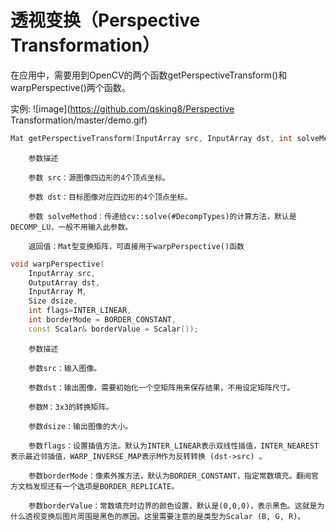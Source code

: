 # 透视变换（Perspective Transformation）
在应用中，需要用到OpenCV的两个函数getPerspectiveTransform()和warpPerspective()两个函数。

实例:
![image](https://github.com/qsking8/Perspective Transformation/master/demo.gif)

```c++
Mat getPerspectiveTransform(InputArray src, InputArray dst, int solveMethod = DECOMP_LU)
```

        参数描述

        参数 src：源图像四边形的4个顶点坐标。

        参数 dst：目标图像对应四边形的4个顶点坐标。

        参数 solveMethod：传递给cv::solve(#DecompTypes)的计算方法，默认是DECOMP_LU，一般不用输入此参数。

        返回值：Mat型变换矩阵，可直接用于warpPerspective()函数
```c++
void warpPerspective(
	InputArray src,
	OutputArray dst,
	InputArray M,
	Size dsize,
	int flags=INTER_LINEAR,
	int borderMode = BORDER_CONSTANT, 
	const Scalar& borderValue = Scalar());
```
        参数描述

        参数src：输入图像。

        参数dst：输出图像，需要初始化一个空矩阵用来保存结果，不用设定矩阵尺寸。

        参数M：3x3的转换矩阵。

        参数dsize：输出图像的大小。

        参数flags：设置插值方法。默认为INTER_LINEAR表示双线性插值，INTER_NEAREST表示最近邻插值，WARP_INVERSE_MAP表示M作为反转转换 (dst->src) 。

        参数borderMode：像素外推方法，默认为BORDER_CONSTANT，指定常数填充。翻阅官方文档发现还有一个选项是BORDER_REPLICATE。

        参数borderValue：常数填充时边界的颜色设置，默认是(0,0,0)，表示黑色。这就是为什么透视变换后图片周围是黑色的原因。这里需要注意的是类型为Scalar (B, G, R)。


